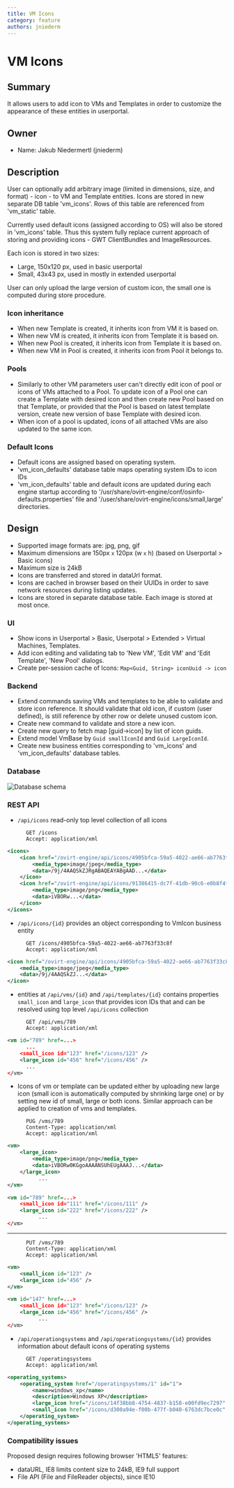 ```yaml
---
title: VM Icons
category: feature
authors: jniederm
---
```


# VM Icons

## Summary

It allows users to add icon to VMs and Templates in order to customize the appearance of these entities in userportal.

## Owner

*   Name: Jakub Niedermertl (jniederm)

## Description

User can optionally add arbitrary image (limited in dimensions, size, and format) - icon - to VM and Template entities. Icons are stored in new separate DB table 'vm_icons'. Rows of this table are referenced from 'vm_static' table.

Currently used default icons (assigned according to OS) will also be stored in 'vm_icons' table. Thus this system fully replace current approach of storing and providing icons - GWT ClientBundles and ImageResources.

Each icon is stored in two sizes:

*   Large, 150x120 px, used in basic userportal
*   Small, 43x43 px, used in mostly in extended userportal

User can only upload the large version of custom icon, the small one is computed during store procedure.

### Icon inheritance

*   When new Template is created, it inherits icon from VM it is based on.
*   When new VM is created, it inherits icon from Template it is based on.
*   When new Pool is created, it inherits icon from Template it is based on.
*   When new VM in Pool is created, it inherits icon from Pool it belongs to.

### Pools

*   Similarly to other VM parameters user can't directly edit icon of pool or icons of VMs attached to a Pool. To update icon of a Pool one can create a Template with desired icon and then create new Pool based on that Template, or provided that the Pool is based on latest template version, create new version of base Template with desired icon.
*   When icon of a pool is updated, icons of all attached VMs are also updated to the same icon.

### Default Icons

*   Default icons are assigned based on operating system.
*   'vm_icon_defaults' database table maps operating system IDs to icon IDs
*   'vm_icon_defaults' table and default icons are updated during each engine startup according to '/usr/share/ovirt-engine/conf/osinfo-defaults.properties' file and '/user/share/ovirt-engine/icons/small,large' directories.

## Design

*   Supported image formats are: jpg, png, gif
*   Maximum dimensions are 150px <small>x</small> 120px (w <small>x</small> h) (based on Userportal > Basic icons)
*   Maximum size is 24kB
*   Icons are transferred and stored in dataUrl format.
*   Icons are cached in browser based on their UUIDs in order to save network resources during listing updates.
*   Icons are stored in separate database table. Each image is stored at most once.

### UI

*   Show icons in Userportal > Basic, Userpotal > Extended > Virtual Machines, Templates.
*   Add icon editing and validating tab to 'New VM', 'Edit VM' and 'Edit Template', 'New Pool' dialogs.
*   Create per-session cache of Icons: `Map<Guid, String> iconUuid -> icon`

### Backend

*   Extend commands saving VMs and templates to be able to validate and store icon reference. It should validate that old icon, if custom (user defined), is still reference by other row or delete unused custom icon.
*   Create new command to validate and store a new icon.
*   Create new query to fetch map [guid->icon] by list of icon guids.
*   Extend model VmBase by `Guid smallIconId` and `Guid LargeIconId`.
*   Create new business entities corresponding to 'vm_icons' and 'vm_icon_defaults' database tables.

### Database

![Database schema](/images/wiki/Vm_icons_db.png "Database schema")

### REST API

*   `/api/icons` read-only top level collection of all icons

```
      GET /icons
      Accept: application/xml
```

```xml
<icons>
    <icon href="/ovirt-engine/api/icons/4905bfca-59a5-4022-ae66-ab7763f33c8f" id="4905bfca-59a5-4022-ae66-ab7763f33c8f">
        <media_type>image/jpeg</media_type>
        <data>/9j/4AAQSkZJRgABAQEAYABgAAD...</data>
    </icon>
    <icon href="/ovirt-engine/api/icons/91386415-dc7f-41db-90c6-e0b8f4f941b2" id="91386415-dc7f-41db-90c6-e0b8f4f941b2">
        <media_type>image/png</media_type>
        <data>iVBORw...</data>
    </icon>
</icons>
```

*   `/api/icons/{id}` provides an object corresponding to VmIcon business entity

```
      GET /icons/4905bfca-59a5-4022-ae66-ab7763f33c8f
      Accept: application/xml
```

```xml
<icon href="/ovirt-engine/api/icons/4905bfca-59a5-4022-ae66-ab7763f33c8f" id="4905bfca-59a5-4022-ae66-ab7763f33c8f">
    <media_type>image/jpeg</media_type>
    <data>/9j/4AAQSkZJ...</data>
</icon>
```

*   entities at `/api/vms/{id}` and `/api/templates/{id}` contains properties `small_icon` and `large_icon` that provides icon IDs that and can be resolved using top level `/api/icons` collection

```
      GET /api/vms/789
      Accept: application/xml
```

```xml
<vm id="789" href=...>
      ...
    <small_icon id="123" href="/icons/123" />
    <large_icon id="456" href="/icons/456" />
      ...
</vm>
```

*   Icons of vm or template can be updated either by uploading new large icon (small icon is automatically computed by shrinking large one) or by setting new id of small, large or both icons. Similar approach can be applied to creation of vms and templates.

```
      PUG /vms/789
      Content-Type: application/xml
      Accept: application/xml
```

```xml
<vm>
    <large_icon>
        <media_type>image/png</media_type>
        <data>iVBORw0KGgoAAAANSUhEUgAAAJ...</data>
    </large_icon>
          ...
</vm>

<vm id="789" href=...>
    <small_icon id="111" href="/icons/111" />
    <large_icon id="222" href="/icons/222" />
          ...
</vm>
```

<hr/>

```
      PUT /vms/789
      Content-Type: application/xml
      Accept: application/xml
```

```xml      
<vm>
    <small_icon id="123" />
    <large_icon id="456" />
</vm>

<vm id="147" href=...>
    <small_icon id="123" href="/icons/123" />
    <large_icon id="456" href="/icons/456" />
          ...
</vm>
```

*   `/api/operationgsystems` and `/api/operationgsystems/{id}` provides information about default icons of operating systems

```
      GET /operatingsystems
      Accept: application/xml
```

```xml
<operating_systems>
    <operating_system href="/operatingsystems/1" id="1">
        <name>windows_xp</name>
        <description>Windows XP</description>
        <large_icon href="/icons/14f38bb8-4754-4837-b158-e00fd9ec7297" id="14f38bb8-4754-4837-b158-e00fd9ec7297"/>
        <small_icon href="/icons/d300a94e-f00b-477f-b040-6763dc7bce0c" id="d300a94e-f00b-477f-b040-6763dc7bce0c"/>
    </operating_system>
</operating_systems>
```

### Compatibility issues

Proposed design requires following browser 'HTML5' features:

*   dataURL, IE8 limits content size to 24kB, IE9 full support
*   File API (File and FileReader objects), since IE10

